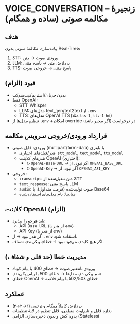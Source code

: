 # VOICE_CONVERSATION – زنجیرهٔ مکالمه صوتی (ساده و همگام)

## هدف
پیاده‌سازی مکالمهٔ صوتی بدون Real-Time:
1) STT: ورودی صوت → متن
2) LLM: پردازش متن → پاسخ متنی
3) TTS: پاسخ متنی → خروجی صوت

## قیود (الزام)
- بدون جریان/استریم/وب‌سوکت
- فقط OpenAI:
  - STT: Whisper
  - LLM: مدل‌های text_gen/text2text از `.env`
  - TTS: مدل‌های OpenAI TTS (مثلا `tts-1`, `tts-1-hd`)
- تنظیم مدل‌ها از `.env` + امکان override در درخواست (اگر معتبر باشد)

## قرارداد ورودی/خروجی سرویس مکالمه
- ورودی: فایل صوتی (multipart/form-data) یا باینری
  - هدر/فیلدهای اختیاری: `stt_model`, `text_model`, `tts_model`
  - هدرهای کلاینت OpenAI (اختیاری): 
    - `X-OpenAI-Base-URL` → اگر نبود، از `OPENAI_BASE_URL`
    - `X-OpenAI-Key` → اگر نبود، از `OPENAI_API_KEY`
- خروجی:
  - `transcript`: متن تبدیل‌شده از STT
  - `text_response`: پاسخ متنی LLM
  - `audio`: صوت تولیدشده (فرمت متداول)، یا Base64
  - متادیتا: نام مدل‌های استفاده‌شده

## کلاینت OpenAI (الزام)
- باید **هر دو** را بپذیرد:
  - API Base URL (از هدر یا env)
  - API Key (از هدر یا env)
- اگر هدر نبود → از `.env` استفاده شود.
- اگر هیچ کلیدی موجود نبود → خطای پیکربندی شفاف.

## مدیریت خطا (حداقلی و شفاف)
- ورودی نامعتبر صوت → خطای 400 با پیام کوتاه
- عدم پیکربندی مدل‌ها → خطای 500 با پیام پیکربندی
- خطای OpenAI → خطای 502/503 با پیام خلاصه

## عملکرد
- پردازش کاملاً همگام و ترتیبی (۱→۲→۳)
- اندازه فایل و تایم‌اوت منطقی، قابل تنظیم در لایهٔ تنظیمات
- بدون کش و بدون ذخیره‌سازی الزامی (Stateless)
